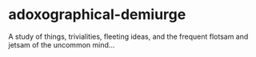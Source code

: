 # adoxographical-demiurge
A study of things, trivialities, fleeting ideas, and the frequent flotsam and jetsam of the uncommon mind...

